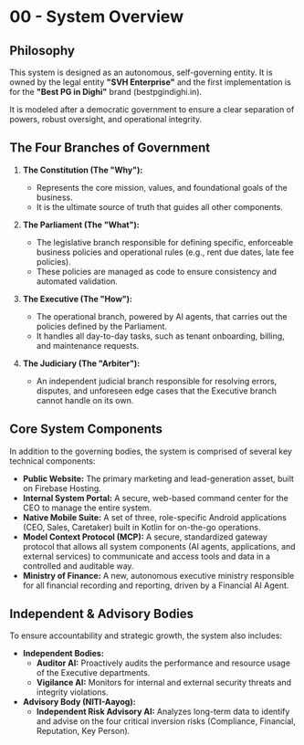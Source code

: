 # 00 - System Overview

## Philosophy

This system is designed as an autonomous, self-governing entity. It is owned by the legal entity **"SVH Enterprise"** and the first implementation is for the **"Best PG in Dighi"** brand (bestpgindighi.in).

It is modeled after a democratic government to ensure a clear separation of powers, robust oversight, and operational integrity.

## The Four Branches of Government

1.  **The Constitution (The "Why"):**
    *   Represents the core mission, values, and foundational goals of the business.
    *   It is the ultimate source of truth that guides all other components.

2.  **The Parliament (The "What"):**
    *   The legislative branch responsible for defining specific, enforceable business policies and operational rules (e.g., rent due dates, late fee policies).
    *   These policies are managed as code to ensure consistency and automated validation.

3.  **The Executive (The "How"):**
    *   The operational branch, powered by AI agents, that carries out the policies defined by the Parliament.
    *   It handles all day-to-day tasks, such as tenant onboarding, billing, and maintenance requests.

4.  **The Judiciary (The "Arbiter"):**
    *   An independent judicial branch responsible for resolving errors, disputes, and unforeseen edge cases that the Executive branch cannot handle on its own.

## Core System Components

In addition to the governing bodies, the system is comprised of several key technical components:

- **Public Website:** The primary marketing and lead-generation asset, built on Firebase Hosting.
- **Internal System Portal:** A secure, web-based command center for the CEO to manage the entire system.
- **Native Mobile Suite:** A set of three, role-specific Android applications (CEO, Sales, Caretaker) built in Kotlin for on-the-go operations.
- **Model Context Protocol (MCP):** A secure, standardized gateway protocol that allows all system components (AI agents, applications, and external services) to communicate and access tools and data in a controlled and auditable way.
- **Ministry of Finance:** A new, autonomous executive ministry responsible for all financial recording and reporting, driven by a Financial AI Agent.

## Independent & Advisory Bodies

To ensure accountability and strategic growth, the system also includes:

*   **Independent Bodies:**
    *   **Auditor AI:** Proactively audits the performance and resource usage of the Executive departments.
    *   **Vigilance AI:** Monitors for internal and external security threats and integrity violations.
*   **Advisory Body (NITI-Aayog):**
    *   **Independent Risk Advisory AI:** Analyzes long-term data to identify and advise on the four critical inversion risks (Compliance, Financial, Reputation, Key Person).